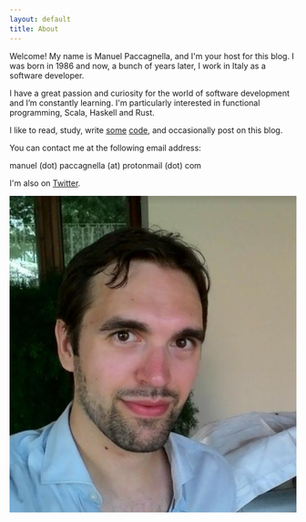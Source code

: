 ```yaml
---
layout: default
title: About
---
```


Welcome! My name is Manuel Paccagnella, and I'm your host for this blog. I was born in 1986 and now, a bunch of years later, I work in Italy as a software developer.

I have a great passion and curiosity for the world of software development and I’m constantly learning. I'm particularly interested in functional programming, Scala, Haskell and Rust.

I like to read, study, write [some](https://github.com/manuelp) [code](https://bitbucket.org/manuelp), and occasionally post on this blog.

You can contact me at the following email address:

<span class="email-block">manuel (dot) paccagnella (at) protonmail (dot) com</span>

I'm also on [Twitter](https://twitter.com/map_it).

![Manuel](images/me.png)